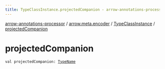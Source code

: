 ```yaml
---
title: TypeClassInstance.projectedCompanion - arrow-annotations-processor
---
```


[arrow-annotations-processor](../../index.html) / [arrow.meta.encoder](../index.html) / [TypeClassInstance](index.html) / [projectedCompanion](./projected-companion.html)

# projectedCompanion

`val projectedCompanion: `[`TypeName`](../../arrow.meta.ast/-type-name/index.html)